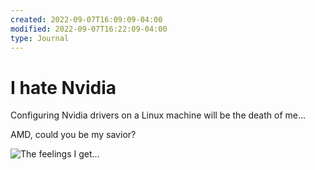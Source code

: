 ```yaml
---
created: 2022-09-07T16:09:09-04:00
modified: 2022-09-07T16:22:09-04:00
type: Journal
---
```


# I hate Nvidia

Configuring Nvidia drivers on a Linux machine will be the death of me...

AMD, could you be my savior?

![The feelings I get...](https://c.tenor.com/ilmlntw9U1oAAAAC/angry-pepe-pepe-the-frog.gif)
